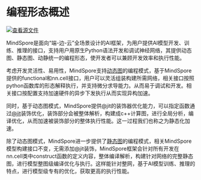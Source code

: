# 编程形态概述

[![查看源文件](https://mindspore-website.obs.cn-north-4.myhuaweicloud.com/website-images/r2.5.0/resource/_static/logo_source.svg)](https://gitee.com/mindspore/docs/blob/r2.5.0/docs/mindspore/source_zh_cn/model_train/program_form/overview.md)

MindSpore是面向“端-边-云”全场景设计的AI框架，为用户提供AI模型开发、训练、推理的接口，支持用户用原生Python语法开发和调试神经网络，其提供动态图、静态图、动静统一的编程形态，使开发者可以兼顾开发效率和执行性能。

考虑开发灵活性、易用性，MindSpore支持[动态图](https://www.mindspore.cn/docs/zh-CN/r2.5.0/model_train/program_form/pynative.html#%E5%9F%BA%E7%A1%80%E8%83%BD%E5%8A%9B)的编程模式，基于MindSpore提供的functional和nn.cell接口，用户可以灵活组装构建所需网络，相关接口按照python函数库的形态解释执行，并支持微分求导能力。从而易于调试和开发。相关接口按配置支持加速硬件的异步下发执行从而实现异构加速。

同时，基于动态图模式，MindSpore提供@jit的装饰器优化能力，可以指定函数通过[@jit](https://www.mindspore.cn/docs/zh-CN/r2.5.0/model_train/program_form/pynative.html#jit)装饰优化，装饰部分会被整体解析，构建成c++计算图，进行全局分析，编译优化，从而加速被装饰部分的整体执行性能。这一过程我们也称之为静态化加速。

除了动态图模式，MindSpore进一步提供了[静态图](https://www.mindspore.cn/docs/zh-CN/r2.5.0/model_train/program_form/static_graph.html)的编程模式，相关MindSpore模型构建接口不变，无需添加@jit装饰，MindSpore框架会针对所有开发在nn.cell类中construct函数的定义内容，整体编译解析，构建针对网络的完整静态图，进行模型整图级编译优化与执行。这样能针对整网，基于AI模型训练、推理的特点，进行模型级专有的优化，获取更高的执行性能。
